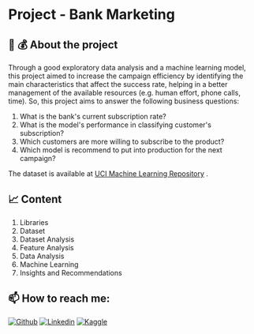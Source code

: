 # Project - Bank Marketing

## 🏦 💰 About the project  

Through a good exploratory data analysis and a machine learning model, this project aimed to increase the campaign efficiency by identifying the main characteristics that affect the success rate, helping in a better management of the available resources (e.g. human effort, phone calls, time). So, this project aims to answer the following business questions:

1. What is the bank's current subscription rate?
2. What is the model's performance in classifying customer's subscription? 
3. Which customers are more willing to subscribe to the product?
4. Which model is recommend to put into production for the next campaign?

The dataset is available at [UCI Machine Learning Repository](https://archive.ics.uci.edu/ml/datasets/Bank+Marketing) .

## 📈 Content

1. Libraries
2. Dataset
3. Dataset Analysis
4. Feature Analysis
5. Data Analysis
6. Machine Learning 
7. Insights and Recommendations


## 📫 How to reach me: 

[![Github](https://img.shields.io/badge/-Github-333?style=flat&logo=Github&logoColor=white)](https://github.com/vitorlavor)
[![Linkedin](https://img.shields.io/badge/-LinkedIn-blue?style=flat&logo=Linkedin&logoColor=white)](https://www.linkedin.com/in/vitorlavor/)
[![Kaggle](https://img.shields.io/badge/-Kaggle-20beff?style=flat&logo=Kaggle&logoColor=white)](https://www.kaggle.com/vitorlavor)

